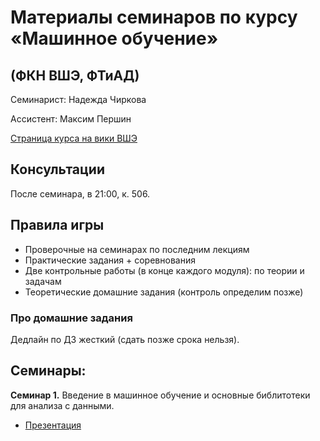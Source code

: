 # Материалы семинаров по курсу «Машинное обучение»
## (ФКН ВШЭ, ФТиАД)

Семинарист: Надежда Чиркова

Ассистент: Максим Першин

[Страница курса на вики ВШЭ](http://wiki.cs.hse.ru/%D0%9C%D0%B0%D1%88%D0%B8%D0%BD%D0%BD%D0%BE%D0%B5_%D0%BE%D0%B1%D1%83%D1%87%D0%B5%D0%BD%D0%B8%D0%B5_1)

## Консультации
После семинара, в 21:00, к. 506.

## Правила игры
* Проверочные на семинарах по последним лекциям
* Практические задания + соревнования
* Две контрольные работы (в конце каждого модуля): по теории и задачам
* Теоретические домашние задания (контроль определим позже)

### Про домашние задания
Дедлайн по ДЗ жесткий (сдать позже срока нельзя).


## Семинары:

__Семинар 1.__ Введение в машинное обучение и основные библитотеки для анализа с данными.
* [Презентация](https://github.com/nadiinchi/HSE_FCS_seminars/blob/master/materials/presentation_sem1.pdf)
